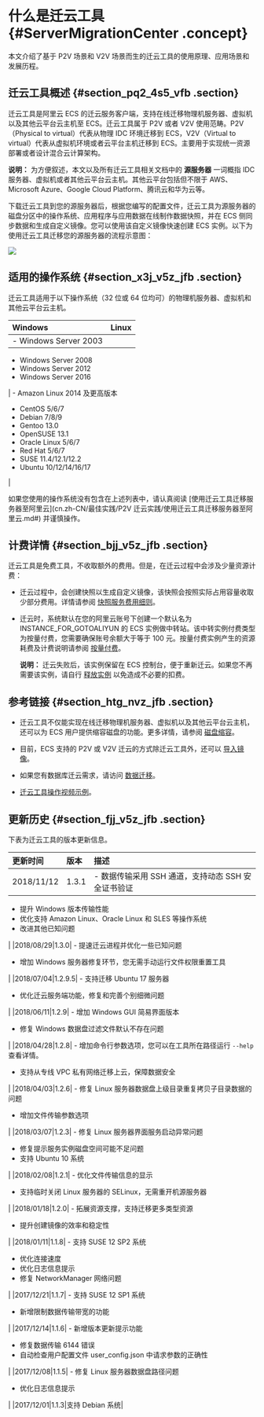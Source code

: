 # 什么是迁云工具 {#ServerMigrationCenter .concept}

本文介绍了基于 P2V 场景和 V2V 场景而生的迁云工具的使用原理、应用场景和发展历程。

## 迁云工具概述 {#section_pq2_4s5_vfb .section}

迁云工具是阿里云 ECS 的迁云服务客户端，支持在线迁移物理机服务器、虚拟机以及其他云平台云主机至 ECS。迁云工具属于 P2V 或者 V2V 使用范畴。P2V（Physical to virtual）代表从物理 IDC 环境迁移到 ECS，V2V（Virtual to virtual）代表从虚拟机环境或者云平台主机迁移到 ECS。主要用于实现统一资源部署或者设计混合云计算架构。

**说明：** 为方便叙述，本文以及所有迁云工具相关文档中的 **源服务器** 一词概指 IDC 服务器、虚拟机或者其他云平台云主机。其他云平台包括但不限于 AWS、Microsoft Azure、Google Cloud Platform、腾讯云和华为云等。

下载迁云工具到您的源服务器后，根据您编写的配置文件，迁云工具为源服务器的磁盘分区中的操作系统、应用程序与应用数据在线制作数据快照，并在 ECS 侧同步数据和生成自定义镜像。您可以使用该自定义镜像快速创建 ECS 实例。以下为使用迁云工具迁移您的源服务器的流程示意图：

![](http://static-aliyun-doc.oss-cn-hangzhou.aliyuncs.com/assets/img/9832/154397360732321_zh-CN.png)

## 适用的操作系统 {#section_x3j_v5z_jfb .section}

迁云工具适用于以下操作系统（32 位或 64 位均可）的物理机服务器、虚拟机和其他云平台云主机。

|Windows|Linux|
|:------|:----|
| -   Windows Server 2003
-   Windows Server 2008
-   Windows Server 2012
-   Windows Server 2016

 | -   Amazon Linux 2014 及更高版本
-   CentOS 5/6/7
-   Debian 7/8/9
-   Gentoo 13.0
-   OpenSUSE 13.1
-   Oracle Linux 5/6/7
-   Red Hat 5/6/7
-   SUSE 11.4/12.1/12.2
-   Ubuntu 10/12/14/16/17

 |

如果您使用的操作系统没有包含在上述列表中，请认真阅读 [使用迁云工具迁移服务器至阿里云](cn.zh-CN/最佳实践/P2V 迁云实践/使用迁云工具迁移服务器至阿里云.md#) 并谨慎操作。

## 计费详情 {#section_bjj_v5z_jfb .section}

迁云工具是免费工具，不收取额外的费用。但是，在迁云过程中会涉及少量资源计费：

-   迁云过程中，会创建快照以生成自定义镜像，该快照会按照实际占用容量收取少部分费用。详情请参阅 [快照服务费用细则](../../../../cn.zh-CN/产品定价/快照计费方式.md#)。

-   迁云时，系统默认在您的阿里云账号下创建一个默认名为 INSTANCE\_FOR\_GOTOALIYUN 的 ECS 实例做中转站。该中转实例付费类型为按量付费，您需要确保账号余额大于等于 100 元。按量付费实例产生的资源耗费及计费说明请参阅 [按量付费](../../../../cn.zh-CN/产品定价/按量付费.md#)。

    **说明：** 迁云失败后，该实例保留在 ECS 控制台，便于重新迁云。如果您不再需要该实例，请自行 [释放实例](../../../../cn.zh-CN/用户指南/实例/释放实例.md#) 以免造成不必要的扣费。


## 参考链接 {#section_htg_nvz_jfb .section}

-   迁云工具不仅能实现在线迁移物理机服务器、虚拟机以及其他云平台云主机，还可以为 ECS 用户提供缩容磁盘的功能。更多详情，请参阅 [磁盘缩容](cn.zh-CN/最佳实践/磁盘缩容.md#)。

-   目前，ECS 支持的 P2V 或 V2V 迁云的方式除迁云工具外，还可以 [导入镜像](../../../../cn.zh-CN/用户指南/镜像/导入镜像/导入镜像必读.md#)。

-   如果您有数据库迁云需求，请访问 [数据迁移](https://help.aliyun.com/document_detail/26594.html)。

-    [迁云工具操作视频示例](https://help.aliyun.com/video_detail/67824.html)。

## 更新历史 {#section_fjj_v5z_jfb .section}

下表为迁云工具的版本更新信息。

|更新时间|版本|描述|
|:---|:-|:-|
|2018/11/12|1.3.1| -   数据传输采用 SSH 通道，支持动态 SSH 安全证书验证
-   提升 Windows 版本传输性能
-   优化支持 Amazon Linux、Oracle Linux 和 SLES 等操作系统
-   改进其他已知问题

 |
|2018/08/29|1.3.0| -   提速迁云进程并优化一些已知问题
-   增加 Windows 服务器修复环节，您无需手动运行文件权限重置工具

 |
|2018/07/04|1.2.9.5| -   支持迁移 Ubuntu 17 服务器
-   优化迁云服务端功能，修复和完善个别细微问题

 |
|2018/06/11|1.2.9| -   增加 Windows GUI 简易界面版本
-   修复 Windows 数据盘过滤文件默认不存在问题

 |
|2018/04/28|1.2.8| -   增加命令行参数选项，您可以在工具所在路径运行 `--help` 查看详情。
-   支持从专线 VPC 私有网络迁移上云，保障数据安全

 |
|2018/04/03|1.2.6| -   修复 Linux 服务器数据盘上级目录重复拷贝子目录数据的问题
-   增加文件传输参数选项

 |
|2018/03/07|1.2.3| -   修复 Linux 服务器界面服务启动异常问题
-   修复提示服务实例磁盘空间可能不足问题
-   支持 Ubuntu 10 系统

 |
|2018/02/08|1.2.1| -   优化文件传输信息的显示
-   支持临时关闭 Linux 服务器的 SELinux，无需重开机源服务器

 |
|2018/01/18|1.2.0| -   拓展资源支撑，支持迁移更多类型资源
-   提升创建镜像的效率和稳定性

 |
|2018/01/11|1.1.8| -   支持 SUSE 12 SP2 系统
-   优化连接速度
-   优化日志信息提示
-   修复 NetworkManager 网络问题

 |
|2017/12/21|1.1.7| -   支持 SUSE 12 SP1 系统
-   新增限制数据传输带宽的功能

 |
|2017/12/14|1.1.6| -   新增版本更新提示功能
-   修复数据传输 6144 错误
-   自动检查用户配置文件 user\_config.json 中请求参数的正确性

 |
|2017/12/08|1.1.5| -   修复 Linux 服务器数据盘路径问题
-   优化日志信息提示

 |
|2017/12/01|1.1.3|支持 Debian 系统|

